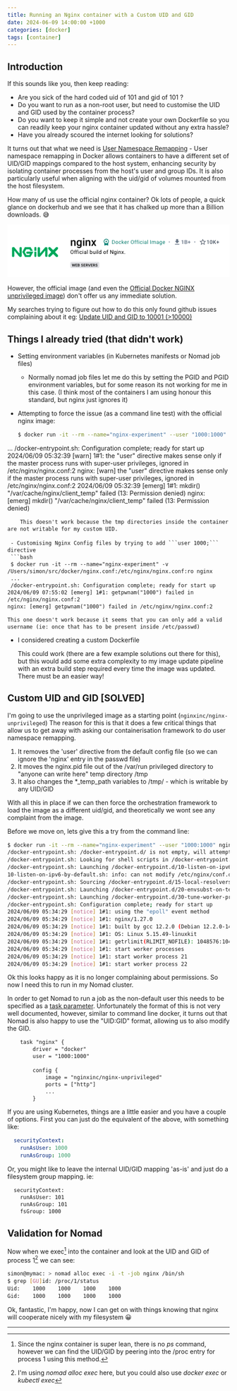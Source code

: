 ```yaml
---
title: Running an Nginx container with a Custom UID and GID
date: 2024-06-09 14:00:00 +1000
categories: [docker]
tags: [container]
---
```


## Introduction

If this sounds like you, then keep reading:
- Are you sick of the hard coded uid of 101 and gid of 101 ?
- Do you want to run as a non-root user, but need to customise the UID and GID used by the container process?
- Do you want to keep it simple and not create your own Dockerfile so you can readily keep your nginx container updated without any extra hassle?
- Have you already scoured the internet looking for solutions?

It turns out that what we need is [User Namespace Remapping](https://docs.docker.com/engine/security/userns-remap/) - User namespace remapping in Docker allows containers to have a different set of UID/GID mappings compared to the host system, enhancing security by isolating container processes from the host's user and group IDs. It is also particularly useful when aligning with the uid/gid of volumes mounted from the host filesystem. 

How many of us use the official nginx container? Ok lots of people, a quick glance on dockerhub and we see that it has chalked up more than a Billion downloads. :sweat_smile:


![NGINX](<../assets/pimg/nginx downloads on docker hub.png>)

However, the official image (and even the [Official Docker NGINX unprivileged image⁠](https://hub.docker.com/r/nginxinc/nginx-unprivileged)) don't offer us any immediate solution.

My searches trying to figure out how to do this only found github issues complaining about it eg: [Update UID and GID to 10001 (>10000)](https://github.com/nginxinc/docker-nginx-unprivileged/issues/149)

## Things I already tried (that didn't work)
- Setting environment variables (in Kubernetes manifests or Nomad job files)
  - Normally nomad job files let me do this by setting the PGID and PGID environment variables, but for some reason its not working for me in this case. (I think most of the containers I am using honour this standard, but nginx just ignores it)
  
- Attempting to force the issue (as a command line test) with the official nginx image:
  ```bash
  $ docker run -it --rm --name="nginx-experiment" --user "1000:1000" nginx
...
/docker-entrypoint.sh: Configuration complete; ready for start up
2024/06/09 05:32:39 [warn] 1#1: the "user" directive makes sense only if the master process runs with super-user privileges, ignored in /etc/nginx/nginx.conf:2
nginx: [warn] the "user" directive makes sense only if the master process runs with super-user privileges, ignored in /etc/nginx/nginx.conf:2
2024/06/09 05:32:39 [emerg] 1#1: mkdir() "/var/cache/nginx/client_temp" failed (13: Permission denied)
nginx: [emerg] mkdir() "/var/cache/nginx/client_temp" failed (13: Permission denied)
```
    This doesn't work because the tmp directories inside the container are not writable for my custom UID.

 - Customising Nginx Config files by trying to add ```user 1000;``` directive
 ```bash
 $ docker run -it --rm --name="nginx-experiment" -v /Users/simon/src/docker/nginx.conf:/etc/nginx/nginx.conf:ro nginx
 ...
 /docker-entrypoint.sh: Configuration complete; ready for start up
2024/06/09 07:55:02 [emerg] 1#1: getpwnam("1000") failed in /etc/nginx/nginx.conf:2
nginx: [emerg] getpwnam("1000") failed in /etc/nginx/nginx.conf:2
 ```
    This one doesn't work because it seems that you can only add a valid username (ie: once that has to be present inside /etc/passwd)

 - I considered creating a custom Dockerfile

   This could work (there are a few example solutions out there for this), but this would add some extra complexity to my image update pipeline with an extra build step required every time the image was updated. There must be an easier way! 

## Custom UID and GID [SOLVED]

I'm going to use the unprivileged image as a starting point (```nginxinc/nginx-unprivileged```)
The reason for this is that it does a few critical things that allow us to get away with asking our containerisation framework to do user namespace remapping.

1. It removes the 'user' directive from the default config file (so we can ignore the 'nginx' entry in the passwd file)
2. It moves the nginx.pid file out of the /var/run privileged directory to "anyone can write here" temp directory /tmp
3. It also changes the *_temp_path variables to /tmp/ - which is writable by any UID/GID

With all this in place if we can then force the orchestration framework to load the image as a different uid/gid, and theoretically we wont see any complaint from the image.

Before we move on, lets give this a try from the command line:

```bash
$ docker run -it --rm --name="nginx-experiment" --user "1000:1000" nginxinc/nginx-unprivileged
/docker-entrypoint.sh: /docker-entrypoint.d/ is not empty, will attempt to perform configuration
/docker-entrypoint.sh: Looking for shell scripts in /docker-entrypoint.d/
/docker-entrypoint.sh: Launching /docker-entrypoint.d/10-listen-on-ipv6-by-default.sh
10-listen-on-ipv6-by-default.sh: info: can not modify /etc/nginx/conf.d/default.conf (read-only file system?)
/docker-entrypoint.sh: Sourcing /docker-entrypoint.d/15-local-resolvers.envsh
/docker-entrypoint.sh: Launching /docker-entrypoint.d/20-envsubst-on-templates.sh
/docker-entrypoint.sh: Launching /docker-entrypoint.d/30-tune-worker-processes.sh
/docker-entrypoint.sh: Configuration complete; ready for start up
2024/06/09 05:34:29 [notice] 1#1: using the "epoll" event method
2024/06/09 05:34:29 [notice] 1#1: nginx/1.27.0
2024/06/09 05:34:29 [notice] 1#1: built by gcc 12.2.0 (Debian 12.2.0-14)
2024/06/09 05:34:29 [notice] 1#1: OS: Linux 5.15.49-linuxkit
2024/06/09 05:34:29 [notice] 1#1: getrlimit(RLIMIT_NOFILE): 1048576:1048576
2024/06/09 05:34:29 [notice] 1#1: start worker processes
2024/06/09 05:34:29 [notice] 1#1: start worker process 21
2024/06/09 05:34:29 [notice] 1#1: start worker process 22
```

Ok this looks happy as it is no longer complaining about permissions. So now I need this to run in my Nomad cluster.

In order to get Nomad to run a job as the non-default user this needs to be specified as a [task parameter](https://developer.hashicorp.com/nomad/docs/job-specification/task#user). Unfortunately the format of this is not very well documented, however, similar to command line docker, it turns out that Nomad is also happy to use the "UID:GID" format, allowing us to also modify the GID.

```hcl
    task "nginx" {
        driver = "docker"
        user = "1000:1000"

        config {
            image = "nginxinc/nginx-unprivileged"
            ports = ["http"]
            ...
        }
```

If you are using Kubernetes, things are a little easier and you have a couple of options. First you can just do the equivalent of the above, with something like:

```yml
  securityContext:
    runAsUser: 1000
    runAsGroup: 1000
```

Or, you might like to leave the internal UID/GID mapping 'as-is' and just do a filesystem group mapping. ie:

```
  securityContext:
    runAsUser: 101
    runAsGroup: 101
    fsGroup: 1000
```


## Validation for Nomad

Now when we exec[^1] into the container and look at the UID and GID of process 1[^2] we can see:
```bash
simon@mymac: > nomad alloc exec -i -t -job nginx /bin/sh
$ grep [GU]id: /proc/1/status
Uid:    1000    1000    1000    1000
Gid:    1000    1000    1000    1000
```

Ok, fantastic, I'm happy, now I can get on with things knowing that nginx will cooperate nicely with my filesystem :grinning:

----

[^1]: Since the nginx container is super lean, there is no *ps* command, however we can find the UID/GID by peering into the /proc entry for process 1 using this method.

[^2]: I'm using *nomad alloc exec* here, but you could also use *docker exec* or *kubectl exec*

